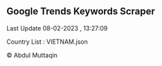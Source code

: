 

## Google Trends Keywords Scraper 
 
Last Update 08-02-2023 , 13:27:09

Country List :
VIETNAM.json



© Abdul Muttaqin 
